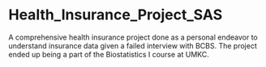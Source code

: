 # Health_Insurance_Project_SAS
A comprehensive health insurance project done as a personal endeavor to understand insurance data given a failed interview with BCBS. The project ended up being a part of the Biostatistics I course at UMKC.
